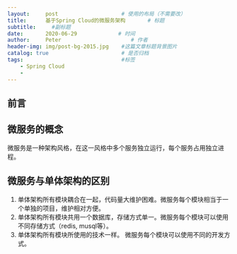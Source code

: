 ```yaml
---
layout:     post                    # 使用的布局（不需要改）
title:      基于Spring Cloud的微服务架构       # 标题 
subtitle:     #副标题
date:       2020-06-29             # 时间
author:     Peter                      # 作者
header-img: img/post-bg-2015.jpg    #这篇文章标题背景图片
catalog: true                       # 是否归档
tags:                               #标签
    - Spring Cloud
    - 
---
```


## 前言

## 微服务的概念

微服务是一种架构风格，在这一风格中多个服务独立运行，每个服务占用独立进程。  

## 微服务与单体架构的区别

1. 单体架构所有模块耦合在一起，代码量大维护困难。微服务每个模块相当于一个单独的项目，维护相对方便。  
2. 单体架构所有模块共用一个数据库，存储方式单一。微服务每个模块可以使用不同存储方式（redis, musql等）。
3. 单体架构所有模块所使用的技术一样。 微服务每个模块可以使用不同的开发方式。  
